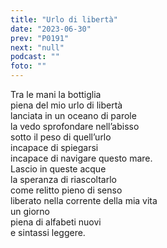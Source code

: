 ```yaml
---
title: "Urlo di libertà"
date: "2023-06-30"
prev: "P0191"
next: "null"
podcast: ""
foto: ""
---
```


Tra le mani la bottiglia  
piena del mio urlo di libertà  
lanciata in un oceano di parole  
la vedo sprofondare nell’abisso  
sotto il peso di quell’urlo  
incapace di spiegarsi  
incapace di navigare questo mare.  
Lascio in queste acque   
la speranza di riascoltarlo  
come relitto pieno di senso  
liberato nella corrente della mia vita  
un giorno  
piena di alfabeti nuovi  
e sintassi leggere.